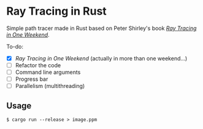 # Ray Tracing in Rust

Simple path tracer made in Rust based on Peter Shirley's book
[_Ray Tracing in One Weekend_](https://raytracing.github.io/books/RayTracingInOneWeekend.html).

To-do:
- [x] _Ray Tracing in One Weekend_ (actually in more than one weekend...)
- [ ] Refactor the code
- [ ] Command line arguments
- [ ] Progress bar
- [ ] Parallelism (multithreading)

## Usage

```shell
$ cargo run --release > image.ppm
```
